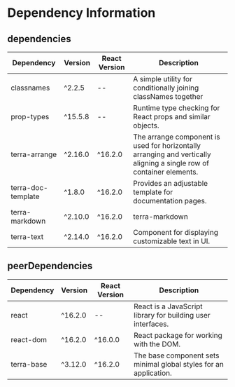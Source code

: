 # Dependency Information

## dependencies
| Dependency | Version | React Version | Description |
|-|-|-|-|
| classnames | ^2.2.5 | -- | A simple utility for conditionally joining classNames together |
| prop-types | ^15.5.8 | -- | Runtime type checking for React props and similar objects. |
| terra-arrange | ^2.16.0 | ^16.2.0 | The arrange component is used for horizontally arranging and vertically aligning a single row of container elements. |
| terra-doc-template | ^1.8.0 | ^16.2.0 | Provides an adjustable template for documentation pages. |
| terra-markdown | ^2.10.0 | ^16.2.0 | terra-markdown |
| terra-text | ^2.14.0 | ^16.2.0 | Component for displaying customizable text in UI. |

## peerDependencies
| Dependency | Version | React Version | Description |
|-|-|-|-|
| react | ^16.2.0 | -- | React is a JavaScript library for building user interfaces. |
| react-dom | ^16.2.0 | ^16.0.0 | React package for working with the DOM. |
| terra-base | ^3.12.0 | ^16.2.0 | The base component sets minimal global styles for an application. |
